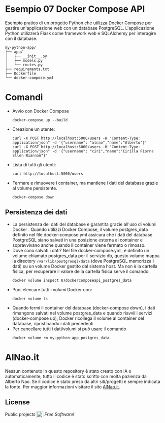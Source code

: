 # Esempio 07 Docker Compose API
Esempio pratico di un progetto Python che utilizza Docker Compose per gestire un'applicazione web con un database PostgreSQL. L'applicazione Python utilizzerà Flask come framework web e SQLAlchemy per interagire con il database.
```
my-python-app/
├── app/
│   ├── __init__.py
│   ├── models.py
│   └── routes.py
├── requirements.txt
├── Dockerfile
└── docker-compose.yml
```

# Comandi 
- Avvio con Docker Compose
    ```
    docker-compose up --build
    ```
- Creazione un utente:
    ```
    curl -X POST http://localhost:5000/users -H "Content-Type: application/json" -d '{"username": "alnao","name":"Alberto"}'
    curl -X POST http://localhost:5000/users -H "Content-Type: application/json" -d '{"username": "ciri","name":"Cirilla Fiorna Ellen Riannon"}'
    ```
- Lista di tutti gli utenti:
    ```
    curl http://localhost:5000/users
    ```
- Fermare e rimuovere i container, ma mantiene i dati del database grazie al volume persistente.
    ```
    docker-compose down
    ```

## Persistenza dei dati
- La persistenza dei dati del database è garantita grazie all'uso di volumi Docker . Quando utilizzi Docker Compose, il volume postgres_data definito nel file docker-compose.yml assicura che i dati del database PostgreSQL siano salvati in una posizione esterna al container e sopravvivano anche quando il container viene fermato o rimosso.
- Dove sono salvati i dati? Nel file docker-compose.yml, è definito un volume chiamato postgres_data per il servizio db, questo volume mappa la directory `/var/lib/postgresql/data` (dove PostgreSQL memorizza i dati) su un volume Docker gestito dal sistema host. Ma non è la cartella fisica, per recuperare il valore della cartella fisica serve il comando:
    ```
    docker volume inspect 07dockercomposeapi_postgres_data
    ```
- Puoi elencare tutti i volumi Docker con:
    ```
    docker volume ls
    ```
- Quando fermi il container del database (docker-compose down), i dati rimangono salvati nel volume postgres_data e quando riavvii i servizi (docker-compose up), Docker ricollega il volume al container del database, ripristinando i dati precedenti.
- Per cancellare tutti i dati/volumi si può usare il comando
    ```
    docker volume rm my-python-app_postgres_data
    ```

# AlNao.it
Nessun contenuto in questo repository è stato creato con IA o automaticamente, tutto il codice è stato scritto con molta pazienza da Alberto Nao. Se il codice è stato preso da altri siti/progetti è sempre indicata la fonte. Per maggior informazioni visitare il sito [AlNao.it](https://www.alnao.it/).

## License
Public projects 
<a href="https://it.wikipedia.org/wiki/GNU_General_Public_License"  valign="middle"><img src="https://img.shields.io/badge/License-GNU-blue" style="height:22px;"  valign="middle"></a> 
*Free Software!*